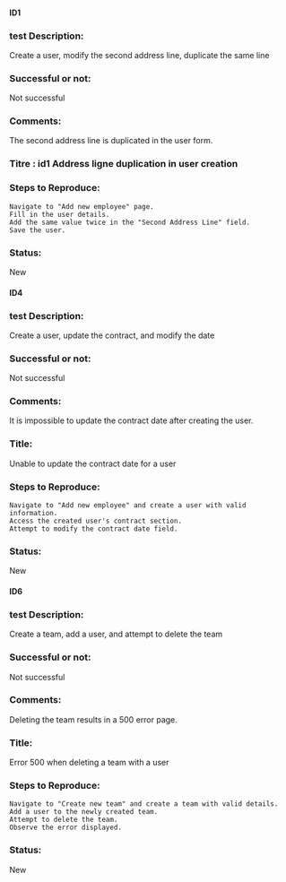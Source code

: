 #### ID1
### test Description:
Create a user, modify the second address line, duplicate the same line
### Successful or not:
Not successful
### Comments: 
The second address line is duplicated in the user form.
### Titre : id1 Address ligne duplication in user creation
### Steps to Reproduce:
    Navigate to "Add new employee" page.
    Fill in the user details.
    Add the same value twice in the "Second Address Line" field.
    Save the user.
### Status: 
New

#### ID4
### test Description:
Create a user, update the contract, and modify the date	
### Successful or not:
Not successful
### Comments: 
It is impossible to update the contract date after creating the user.
### Title:
Unable to update the contract date for a user
### Steps to Reproduce:
    Navigate to "Add new employee" and create a user with valid information.
    Access the created user's contract section.
    Attempt to modify the contract date field.
### Status: 
New

#### ID6
### test Description:
Create a team, add a user, and attempt to delete the team	
### Successful or not:
Not successful
### Comments: 
Deleting the team results in a 500 error page.
### Title: 
Error 500 when deleting a team with a user
### Steps to Reproduce:
    Navigate to "Create new team" and create a team with valid details.
    Add a user to the newly created team.
    Attempt to delete the team.
    Observe the error displayed.
### Status: 
New


